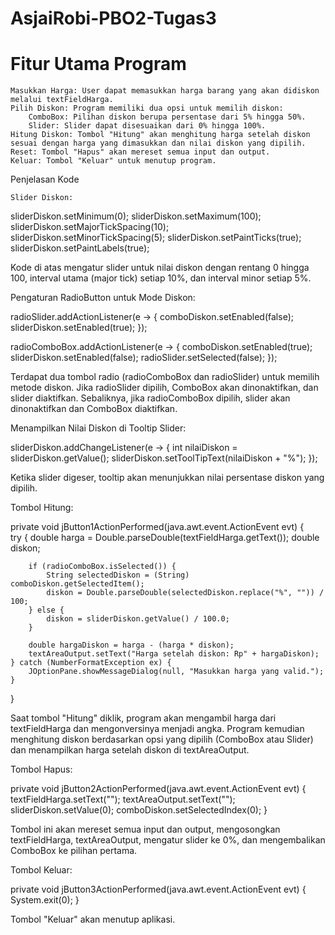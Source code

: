 # AsjaiRobi-PBO2-Tugas3
# Fitur Utama Program

    Masukkan Harga: User dapat memasukkan harga barang yang akan didiskon melalui textFieldHarga.
    Pilih Diskon: Program memiliki dua opsi untuk memilih diskon:
        ComboBox: Pilihan diskon berupa persentase dari 5% hingga 50%.
        Slider: Slider dapat disesuaikan dari 0% hingga 100%.
    Hitung Diskon: Tombol "Hitung" akan menghitung harga setelah diskon sesuai dengan harga yang dimasukkan dan nilai diskon yang dipilih.
    Reset: Tombol "Hapus" akan mereset semua input dan output.
    Keluar: Tombol "Keluar" untuk menutup program.

Penjelasan Kode

    Slider Diskon:

sliderDiskon.setMinimum(0);
sliderDiskon.setMaximum(100);
sliderDiskon.setMajorTickSpacing(10);
sliderDiskon.setMinorTickSpacing(5);
sliderDiskon.setPaintTicks(true);
sliderDiskon.setPaintLabels(true);

Kode di atas mengatur slider untuk nilai diskon dengan rentang 0 hingga 100, interval utama (major tick) setiap 10%, dan interval minor setiap 5%.

Pengaturan RadioButton untuk Mode Diskon:

radioSlider.addActionListener(e -> {
    comboDiskon.setEnabled(false);
    sliderDiskon.setEnabled(true);
});

radioComboBox.addActionListener(e -> {
    comboDiskon.setEnabled(true);
    sliderDiskon.setEnabled(false);
    radioSlider.setSelected(false);
});

Terdapat dua tombol radio (radioComboBox dan radioSlider) untuk memilih metode diskon. Jika radioSlider dipilih, ComboBox akan dinonaktifkan, dan slider diaktifkan. Sebaliknya, jika radioComboBox dipilih, slider akan dinonaktifkan dan ComboBox diaktifkan.

Menampilkan Nilai Diskon di Tooltip Slider:

sliderDiskon.addChangeListener(e -> {
    int nilaiDiskon = sliderDiskon.getValue();
    sliderDiskon.setToolTipText(nilaiDiskon + "%");
});

Ketika slider digeser, tooltip akan menunjukkan nilai persentase diskon yang dipilih.

Tombol Hitung:

private void jButton1ActionPerformed(java.awt.event.ActionEvent evt) {                                         
    try {
        double harga = Double.parseDouble(textFieldHarga.getText());
        double diskon;

        if (radioComboBox.isSelected()) {
            String selectedDiskon = (String) comboDiskon.getSelectedItem();
            diskon = Double.parseDouble(selectedDiskon.replace("%", "")) / 100;
        } else {
            diskon = sliderDiskon.getValue() / 100.0;
        }

        double hargaDiskon = harga - (harga * diskon);
        textAreaOutput.setText("Harga setelah diskon: Rp" + hargaDiskon);
    } catch (NumberFormatException ex) {
        JOptionPane.showMessageDialog(null, "Masukkan harga yang valid.");
    }
}

Saat tombol "Hitung" diklik, program akan mengambil harga dari textFieldHarga dan mengonversinya menjadi angka. Program kemudian menghitung diskon berdasarkan opsi yang dipilih (ComboBox atau Slider) dan menampilkan harga setelah diskon di textAreaOutput.

Tombol Hapus:

private void jButton2ActionPerformed(java.awt.event.ActionEvent evt) {                                         
    textFieldHarga.setText("");
    textAreaOutput.setText("");
    sliderDiskon.setValue(0);
    comboDiskon.setSelectedIndex(0);
}

Tombol ini akan mereset semua input dan output, mengosongkan textFieldHarga, textAreaOutput, mengatur slider ke 0%, dan mengembalikan ComboBox ke pilihan pertama.

Tombol Keluar:

private void jButton3ActionPerformed(java.awt.event.ActionEvent evt) {                                         
    System.exit(0);
}

Tombol "Keluar" akan menutup aplikasi.
